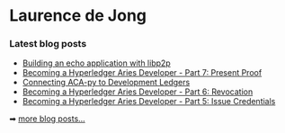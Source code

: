 # Laurence de Jong

### Latest blog posts

<!-- BLOG-POST-LIST:START -->
- [Building an echo application with libp2p](https://ldej.nl/post/building-an-echo-application-with-libp2p/)
- [Becoming a Hyperledger Aries Developer - Part 7: Present Proof](https://ldej.nl/post/becoming-a-hyperledger-aries-developer-part-7-present-proof/)
- [Connecting ACA-py to Development Ledgers](https://ldej.nl/post/connecting-acapy-to-development-ledgers/)
- [Becoming a Hyperledger Aries Developer - Part 6: Revocation](https://ldej.nl/post/becoming-a-hyperledger-aries-developer-part-6-revocation/)
- [Becoming a Hyperledger Aries Developer - Part 5: Issue Credentials](https://ldej.nl/post/becoming-a-hyperledger-aries-developer-part-5-issue-credentials/)
<!-- BLOG-POST-LIST:END -->

➡ [more blog posts...][website]

[website]: https://ldej.nl